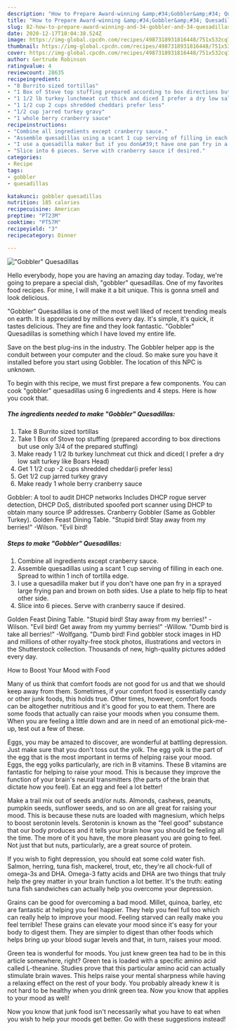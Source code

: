 ```yaml
---
description: "How to Prepare Award-winning &amp;#34;Gobbler&amp;#34; Quesadillas"
title: "How to Prepare Award-winning &amp;#34;Gobbler&amp;#34; Quesadillas"
slug: 82-how-to-prepare-award-winning-and-34-gobbler-and-34-quesadillas
date: 2020-12-17T18:04:38.524Z
image: https://img-global.cpcdn.com/recipes/4987318931816448/751x532cq70/gobbler-quesadillas-recipe-main-photo.jpg
thumbnail: https://img-global.cpcdn.com/recipes/4987318931816448/751x532cq70/gobbler-quesadillas-recipe-main-photo.jpg
cover: https://img-global.cpcdn.com/recipes/4987318931816448/751x532cq70/gobbler-quesadillas-recipe-main-photo.jpg
author: Gertrude Robinson
ratingvalue: 4
reviewcount: 28635
recipeingredient:
- "8 Burrito sized tortillas"
- "1 Box of Stove top stuffing prepared according to box directions but use only 34 of the prepared stuffing"
- "1 1/2 lb turkey lunchmeat cut thick and diced I prefer a dry low salt turkey like Boars Head"
- "1 1/2 cup 2 cups shredded cheddari prefer less"
- "1/2 cup jarred turkey gravy"
- "1 whole berry cranberry sauce"
recipeinstructions:
- "Combine all ingredients except cranberry sauce."
- "Assemble quesadillas using a scant 1 cup serving of filling in each one. Spread to within 1 inch of tortilla edge."
- "I use a quesadilla maker but if you don&#39;t have one pan fry in a sprayed large frying pan and brown on both sides. Use a plate to help flip to heat other side."
- "Slice into 6 pieces. Serve with cranberry sauce if desired."
categories:
- Recipe
tags:
- gobbler
- quesadillas

katakunci: gobbler quesadillas 
nutrition: 185 calories
recipecuisine: American
preptime: "PT23M"
cooktime: "PT57M"
recipeyield: "3"
recipecategory: Dinner

---
```



![&#34;Gobbler&#34; Quesadillas](https://img-global.cpcdn.com/recipes/4987318931816448/751x532cq70/gobbler-quesadillas-recipe-main-photo.jpg)

Hello everybody, hope you are having an amazing day today. Today, we're going to prepare a special dish, &#34;gobbler&#34; quesadillas. One of my favorites food recipes. For mine, I will make it a bit unique. This is gonna smell and look delicious.

&#34;Gobbler&#34; Quesadillas is one of the most well liked of recent trending meals on earth. It is appreciated by millions every day. It's simple, it's quick, it tastes delicious. They are fine and they look fantastic. &#34;Gobbler&#34; Quesadillas is something which I have loved my entire life.

Save on the best plug-ins in the industry. The Gobbler helper app is the conduit between your computer and the cloud. So make sure you have it installed before you start using Gobbler. The location of this NPC is unknown.


To begin with this recipe, we must first prepare a few components. You can cook &#34;gobbler&#34; quesadillas using 6 ingredients and 4 steps. Here is how you cook that.

<!--inarticleads1-->

##### The ingredients needed to make &#34;Gobbler&#34; Quesadillas:

1. Take 8 Burrito sized tortillas
1. Take 1 Box of Stove top stuffing (prepared according to box directions but use only 3/4 of the prepared stuffing)
1. Make ready 1 1/2 lb turkey lunchmeat cut thick and diced( I prefer a dry low salt turkey like Boars Head)
1. Get 1 1/2 cup -2 cups shredded cheddar(i prefer less)
1. Get 1/2 cup jarred turkey gravy
1. Make ready 1 whole berry cranberry sauce


Gobbler: A tool to audit DHCP networks Includes DHCP rogue server detection, DHCP DoS, distributed spoofed port scanner using DHCP to obtain many source IP addresses. Cranberry Gobbler (Same as Gobbler Turkey). Golden Feast Dining Table. &#34;Stupid bird! Stay away from my berries!&#34; -Wilson. &#34;Evil bird! 

<!--inarticleads2-->

##### Steps to make &#34;Gobbler&#34; Quesadillas:

1. Combine all ingredients except cranberry sauce.
1. Assemble quesadillas using a scant 1 cup serving of filling in each one. Spread to within 1 inch of tortilla edge.
1. I use a quesadilla maker but if you don&#39;t have one pan fry in a sprayed large frying pan and brown on both sides. Use a plate to help flip to heat other side.
1. Slice into 6 pieces. Serve with cranberry sauce if desired.


Golden Feast Dining Table. &#34;Stupid bird! Stay away from my berries!&#34; -Wilson. &#34;Evil bird! Get away from my yummy berries!&#34; -Willow. &#34;Dumb bird is take all berries!&#34; -Wolfgang. &#34;Dumb bird! Find gobbler stock images in HD and millions of other royalty-free stock photos, illustrations and vectors in the Shutterstock collection. Thousands of new, high-quality pictures added every day. 

How to Boost Your Mood with Food


Many of us think that comfort foods are not good for us and that we should keep away from them. Sometimes, if your comfort food is essentially candy or other junk foods, this holds true. Other times, however, comfort foods can be altogether nutritious and it's good for you to eat them. There are some foods that actually can raise your moods when you consume them. When you are feeling a little down and are in need of an emotional pick-me-up, test out a few of these.

Eggs, you may be amazed to discover, are wonderful at battling depression. Just make sure that you don't toss out the yolk. The egg yolk is the part of the egg that is the most important in terms of helping raise your mood. Eggs, the egg yolks particularly, are rich in B vitamins. These B vitamins are fantastic for helping to raise your mood. This is because they improve the function of your brain's neural transmitters (the parts of the brain that dictate how you feel). Eat an egg and feel a lot better!

Make a trail mix out of seeds and/or nuts. Almonds, cashews, peanuts, pumpkin seeds, sunflower seeds, and so on are all great for raising your mood. This is because these nuts are loaded with magnesium, which helps to boost serotonin levels. Serotonin is known as the "feel good" substance that our body produces and it tells your brain how you should be feeling all the time. The more of it you have, the more pleasant you are going to feel. Not just that but nuts, particularly, are a great source of protein.

If you wish to fight depression, you should eat some cold water fish. Salmon, herring, tuna fish, mackerel, trout, etc, they're all chock-full of omega-3s and DHA. Omega-3 fatty acids and DHA are two things that truly help the grey matter in your brain function a lot better. It's the truth: eating tuna fish sandwiches can actually help you overcome your depression. 

Grains can be good for overcoming a bad mood. Millet, quinoa, barley, etc are fantastic at helping you feel happier. They help you feel full too which can really help to improve your mood. Feeling starved can really make you feel terrible! These grains can elevate your mood since it's easy for your body to digest them. They are simpler to digest than other foods which helps bring up your blood sugar levels and that, in turn, raises your mood.

Green tea is wonderful for moods. You just knew green tea had to be in this article somewhere, right? Green tea is loaded with a specific amino acid called L-theanine. Studies prove that this particular amino acid can actually stimulate brain waves. This helps raise your mental sharpness while having a relaxing effect on the rest of your body. You probably already knew it is not hard to be healthy when you drink green tea. Now you know that applies to your mood as well!

Now you know that junk food isn't necessarily what you have to eat when you wish to help your moods get better. Go  with  these suggestions  instead!

